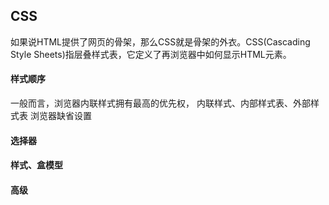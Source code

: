 ## CSS
 如果说HTML提供了网页的骨架，那么CSS就是骨架的外衣。CSS(Cascading Style Sheets)指层叠样式表，它定义了再浏览器中如何显示HTML元素。

#### 样式顺序
一般而言，浏览器内联样式拥有最高的优先权，
内联样式、内部样式表、外部样式表  浏览器缺省设置

#### 选择器

#### 样式、盒模型

#### 高级


